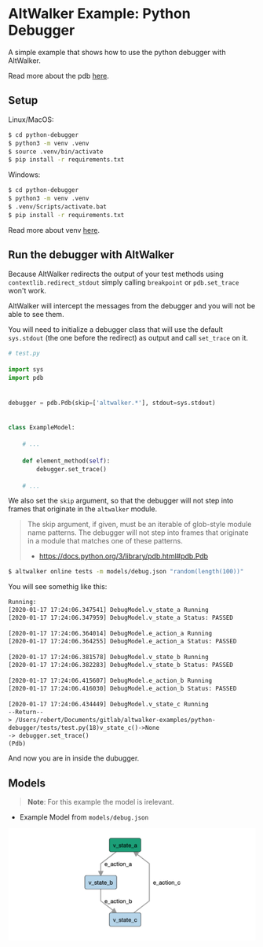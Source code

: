 # AltWalker Example: Python Debugger

A simple example that shows how to use the python debugger with AltWalker.

Read more about the pdb [here](https://docs.python.org/3/library/pdb.html).

## Setup

Linux/MacOS:

```bash
$ cd python-debugger
$ python3 -m venv .venv
$ source .venv/bin/activate
$ pip install -r requirements.txt
```

Windows:

```bash
$ cd python-debugger
$ python3 -m venv .venv
$ .venv/Scripts/activate.bat
$ pip install -r requirements.txt
```

Read more about venv [here](https://docs.python.org/3/library/venv.html).

## Run the debugger with AltWalker

Because AltWalker redirects the output of your test methods using `contextlib.redirect_stdout` simply
calling `breakpoint` or `pdb.set_trace` won't work.

AltWalker will intercept the messages from the debugger and you will not be able to see them.

You will need to initialize a debugger class that will use the default `sys.stdout` (the one before the redirect)
as output and call `set_trace` on it.

```python
# test.py

import sys
import pdb


debugger = pdb.Pdb(skip=['altwalker.*'], stdout=sys.stdout)


class ExampleModel:

    # ...

	def element_method(self):
		debugger.set_trace()

    # ...
```

We also set the `skip` argument, so that the debugger will not step into frames that originate in the `altwalker` module.

> The skip argument, if given, must be an iterable of glob-style module name patterns. The debugger will not step into frames that originate in a module that matches one of these patterns.
> - https://docs.python.org/3/library/pdb.html#pdb.Pdb

```bash
$ altwalker online tests -m models/debug.json "random(length(100))"
```

You will see somethig like this:

```
Running:
[2020-01-17 17:24:06.347541] DebugModel.v_state_a Running
[2020-01-17 17:24:06.347959] DebugModel.v_state_a Status: PASSED

[2020-01-17 17:24:06.364014] DebugModel.e_action_a Running
[2020-01-17 17:24:06.364255] DebugModel.e_action_a Status: PASSED

[2020-01-17 17:24:06.381578] DebugModel.v_state_b Running
[2020-01-17 17:24:06.382283] DebugModel.v_state_b Status: PASSED

[2020-01-17 17:24:06.415607] DebugModel.e_action_b Running
[2020-01-17 17:24:06.416030] DebugModel.e_action_b Status: PASSED

[2020-01-17 17:24:06.434449] DebugModel.v_state_c Running
--Return--
> /Users/robert/Documents/gitlab/altwalker-examples/python-debugger/tests/test.py(18)v_state_c()->None
-> debugger.set_trace()
(Pdb)
```

And now you are in inside the dubugger.

## Models

> **Note**: For this example the model is irelevant.

* Example Model from `models/debug.json`

![Debug Model](img/debug-model.png)
